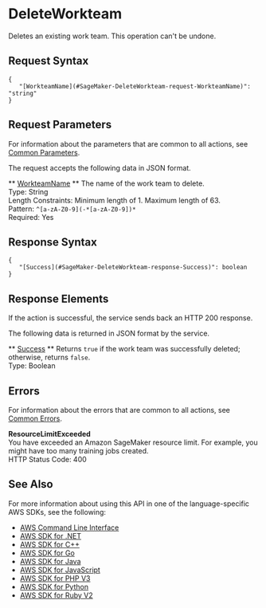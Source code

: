 # DeleteWorkteam<a name="API_DeleteWorkteam"></a>

Deletes an existing work team\. This operation can't be undone\.

## Request Syntax<a name="API_DeleteWorkteam_RequestSyntax"></a>

```
{
   "[WorkteamName](#SageMaker-DeleteWorkteam-request-WorkteamName)": "string"
}
```

## Request Parameters<a name="API_DeleteWorkteam_RequestParameters"></a>

For information about the parameters that are common to all actions, see [Common Parameters](CommonParameters.md)\.

The request accepts the following data in JSON format\.

 ** [WorkteamName](#API_DeleteWorkteam_RequestSyntax) **   <a name="SageMaker-DeleteWorkteam-request-WorkteamName"></a>
The name of the work team to delete\.  
Type: String  
Length Constraints: Minimum length of 1\. Maximum length of 63\.  
Pattern: `^[a-zA-Z0-9](-*[a-zA-Z0-9])*`   
Required: Yes

## Response Syntax<a name="API_DeleteWorkteam_ResponseSyntax"></a>

```
{
   "[Success](#SageMaker-DeleteWorkteam-response-Success)": boolean
}
```

## Response Elements<a name="API_DeleteWorkteam_ResponseElements"></a>

If the action is successful, the service sends back an HTTP 200 response\.

The following data is returned in JSON format by the service\.

 ** [Success](#API_DeleteWorkteam_ResponseSyntax) **   <a name="SageMaker-DeleteWorkteam-response-Success"></a>
Returns `true` if the work team was successfully deleted; otherwise, returns `false`\.  
Type: Boolean

## Errors<a name="API_DeleteWorkteam_Errors"></a>

For information about the errors that are common to all actions, see [Common Errors](CommonErrors.md)\.

 **ResourceLimitExceeded**   
 You have exceeded an Amazon SageMaker resource limit\. For example, you might have too many training jobs created\.   
HTTP Status Code: 400

## See Also<a name="API_DeleteWorkteam_SeeAlso"></a>

For more information about using this API in one of the language\-specific AWS SDKs, see the following:
+  [AWS Command Line Interface](https://docs.aws.amazon.com/goto/aws-cli/sagemaker-2017-07-24/DeleteWorkteam) 
+  [AWS SDK for \.NET](https://docs.aws.amazon.com/goto/DotNetSDKV3/sagemaker-2017-07-24/DeleteWorkteam) 
+  [AWS SDK for C\+\+](https://docs.aws.amazon.com/goto/SdkForCpp/sagemaker-2017-07-24/DeleteWorkteam) 
+  [AWS SDK for Go](https://docs.aws.amazon.com/goto/SdkForGoV1/sagemaker-2017-07-24/DeleteWorkteam) 
+  [AWS SDK for Java](https://docs.aws.amazon.com/goto/SdkForJava/sagemaker-2017-07-24/DeleteWorkteam) 
+  [AWS SDK for JavaScript](https://docs.aws.amazon.com/goto/AWSJavaScriptSDK/sagemaker-2017-07-24/DeleteWorkteam) 
+  [AWS SDK for PHP V3](https://docs.aws.amazon.com/goto/SdkForPHPV3/sagemaker-2017-07-24/DeleteWorkteam) 
+  [AWS SDK for Python](https://docs.aws.amazon.com/goto/boto3/sagemaker-2017-07-24/DeleteWorkteam) 
+  [AWS SDK for Ruby V2](https://docs.aws.amazon.com/goto/SdkForRubyV2/sagemaker-2017-07-24/DeleteWorkteam) 